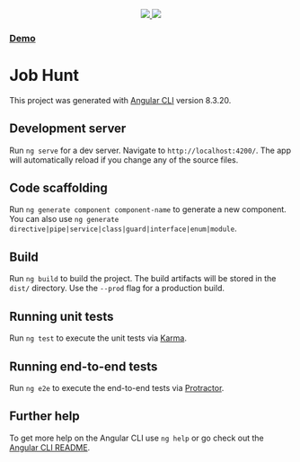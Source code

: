 <p align="center">
  <!-- https://shields.io/ -->
  <a href="https://circleci.com/gh/ShadOoW/job-hunt/tree/master" alt="CircleCI">
    <img src="https://img.shields.io/circleci/build/github/ShadOoW/job-hunt/master?style=for-the-badge&logo=circleci" />
  </a>
  <!-- http://heroku-shields.herokuapp.com/ -->
  <a href="https://https://ng-job-hunt.herokuapp.com/" alt="Heroku">
    <img src="https://img.shields.io/badge/heroku-up-brightgreen.svg?style=for-the-badge&logo=heroku" />
  </a>
</p>

<h3><a href="https://ng-job-hunt.herokuapp.com/" alt="Heroku">Demo</a></h3>

# Job Hunt

This project was generated with [Angular CLI](https://github.com/angular/angular-cli) version 8.3.20.

## Development server

Run `ng serve` for a dev server. Navigate to `http://localhost:4200/`. The app will automatically reload if you change any of the source files.

## Code scaffolding

Run `ng generate component component-name` to generate a new component. You can also use `ng generate directive|pipe|service|class|guard|interface|enum|module`.

## Build

Run `ng build` to build the project. The build artifacts will be stored in the `dist/` directory. Use the `--prod` flag for a production build.

## Running unit tests

Run `ng test` to execute the unit tests via [Karma](https://karma-runner.github.io).

## Running end-to-end tests

Run `ng e2e` to execute the end-to-end tests via [Protractor](http://www.protractortest.org/).

## Further help

To get more help on the Angular CLI use `ng help` or go check out the [Angular CLI README](https://github.com/angular/angular-cli/blob/master/README.md).
